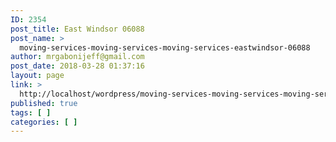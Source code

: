 ```yaml
---
ID: 2354
post_title: East Windsor 06088
post_name: >
  moving-services-moving-services-moving-services-eastwindsor-06088
author: mrgabonijeff@gmail.com
post_date: 2018-03-28 01:37:16
layout: page
link: >
  http://localhost/wordpress/moving-services-moving-services-moving-services-eastwindsor-06088/
published: true
tags: [ ]
categories: [ ]
---
```

